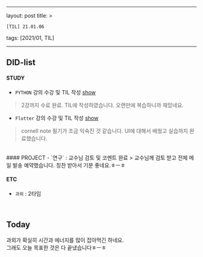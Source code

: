 ﻿---

layout: post
title: >

    [TIL] 21.01.06

tags: [2021/01, TIL]

---


## DID-list
#### STUDY
- `PYTHON` 강의 수강 및 TIL 작성 [show](https://github.com/hadan-HwH/TIL/blob/main/Python/01%20%EA%B8%B0%EB%B3%B8%EB%8D%B0%EC%9D%B4%ED%84%B0%EA%B5%AC%EC%A1%B0%20%EB%B0%8F%20%ED%95%A8%EC%88%98%20%EC%A0%95%EB%A6%AC.md)
> 2강까지 수료 완료. TIL에 작성하였습니다. 오랜만에 복습하니까 재밌네요.

- `Flutter` 강의 수강 및 TIL 작성 [show](https://github.com/hadan-HwH/TIL/blob/main/Flutter/section6-%20How%20to%20Build%20Beautiful%20UIs(1).md)
> cornell note 필기가 조금 익숙진 것 같습니다. UI에 대해서 배웠고 실습까지 완료했습니다.

<br>
#### PROJECT
- `연구` : 교수님 검토 및 코멘트 완료
> 교수님께 검토 받고 전체 메일 발송 예약했습니다. 칭찬 받아서 기분 좋네요.ㅎㅡㅎ

<br>

#### ETC
- `과외` : 2타임

<br>

## Today
과외가 확실히 시간과 에너지를 많이 잡아먹긴 하네요.<br>
그래도 오늘 목표한 것은 다 끝냈습니다ㅎㅡㅎ
<br><br><br>





